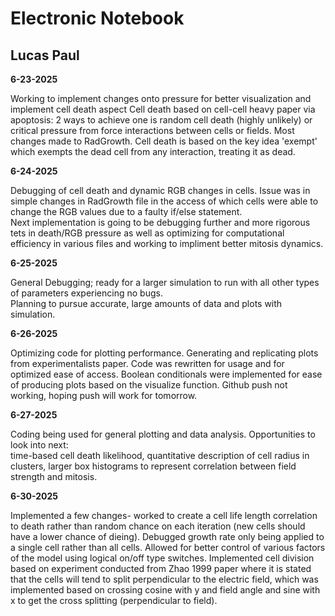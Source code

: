 # Electronic Notebook  
## Lucas Paul  

**6-23-2025**  

Working to implement changes onto pressure for better visualization 
and implement cell death aspect
Cell death based on cell-cell heavy paper via apoptosis: 2 ways to achieve
one is random cell death (highly unlikely) or critical pressure from force 
interactions between cells or fields. 
Most changes made to RadGrowth. Cell death is based on the key idea 'exempt' 
which exempts the dead cell from any interaction, treating it as dead.

**6-24-2025**  

Debugging of cell death and dynamic RGB changes in cells. Issue was in
simple changes in RadGrowth file in the access of which cells were able to change the
RGB values due to a faulty if/else statement.  
Next implementation is going to be debugging further and more rigorous tets in death/RGB pressure
as well as optimizing for computational efficiency in various files and
working to impliment better mitosis dynamics. 

**6-25-2025**

General Debugging; ready for a larger simulation to run with all other types of parameters experiencing no bugs.  
Planning to pursue accurate, large amounts of data and plots with simulation.

**6-26-2025**

Optimizing code for plotting performance. Generating and replicating plots from experimentalists
paper. Code was rewritten for usage and for optimized ease of access. Boolean conditionals were implemented
for ease of producing plots based on the visualize function. Github push not working, hoping
push will work for tomorrow. 

**6-27-2025**

Coding being used for general plotting and data analysis. Opportunities to look into next:  
time-based cell death likelihood, quantitative description of cell radius in clusters, larger box 
histograms to represent correlation between field strength and mitosis.  

 
**6-30-2025**

Implemented a few changes- worked to create a cell life length correlation to death rather than
random chance on each iteration (new cells should have a lower chance of dieing). Debugged growth
rate only being applied to a single cell rather than all cells. Allowed for better control of various 
factors of the model using logical on/off type switches. Implemented cell division based on experiment
conducted from Zhao 1999 paper where it is stated that the cells will tend to split perpendicular to the electric field, which
was implemented based on crossing cosine with y and field angle and sine with x to get the cross
splitting (perpendicular to field). 